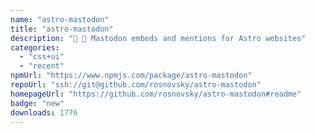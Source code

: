 ```yaml
---
name: "astro-mastodon"
title: "astro-mastodon"
description: "🐘 🚀 Mastodon embeds and mentions for Astro websites"
categories:
  - "css+ui"
  - "recent"
npmUrl: "https://www.npmjs.com/package/astro-mastodon"
repoUrl: "ssh://git@github.com/rosnovsky/astro-mastodon"
homepageUrl: "https://github.com/rosnovsky/astro-mastodon#readme"
badge: "new"
downloads: 1776
---
```

